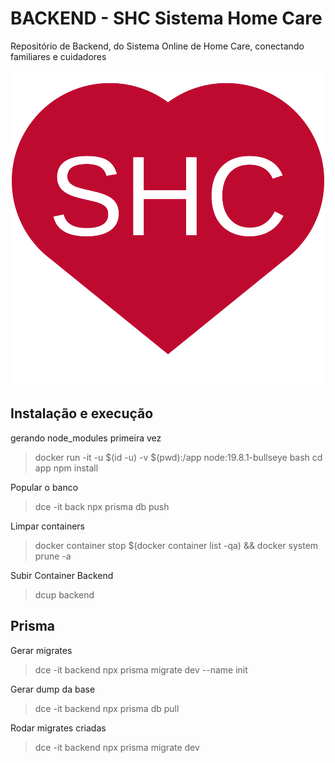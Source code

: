 
# BACKEND - SHC Sistema Home Care

Repositório de Backend, do Sistema Online de Home Care, conectando familiares e cuidadores


![Alt text](img/logo.svg)

## Instalação e execução

gerando node_modules primeira vez
> docker run -it -u $(id -u) -v $(pwd):/app node:19.8.1-bullseye bash
> cd app
> npm install

Popular o banco
> dce -it back npx prisma db push

Limpar containers

> docker container stop $(docker container list -qa) && docker system prune -a

Subir Container Backend
> dcup backend


## Prisma

Gerar migrates
> dce -it backend npx prisma migrate dev --name init

Gerar dump da base
> dce -it backend npx prisma db pull

Rodar migrates criadas
> dce -it backend npx prisma migrate dev